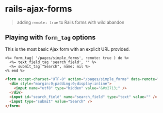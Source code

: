 # rails-ajax-forms

> adding `remote: true` to Rails forms with wild abandon

## Playing with `form_tag` options

This is the most basic Ajax form with an explicit URL provided.

```erb
<%= form_tag( '/pages/simple_forms', remote: true ) do %>
  <%= text_field_tag 'search_field', "" %>
  <%= submit_tag "Search", name: nil %>
<% end %>
```

```html
<form accept-charset="UTF-8" action="/pages/simple_forms" data-remote="true" method="post">
  <div style="margin:0;padding:0;display:inline">
    <input name="utf8" type="hidden" value="&#x2713;" />
  </div>
  <input id="search_field" name="search_field" type="text" value="" />
  <input type="submit" value="Search" />
</form>
```
